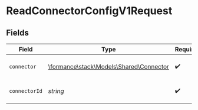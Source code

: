 # ReadConnectorConfigV1Request


## Fields

| Field                                                                       | Type                                                                        | Required                                                                    | Description                                                                 |
| --------------------------------------------------------------------------- | --------------------------------------------------------------------------- | --------------------------------------------------------------------------- | --------------------------------------------------------------------------- |
| `connector`                                                                 | [\formance\stack\Models\Shared\Connector](../../Models/Shared/Connector.md) | :heavy_check_mark:                                                          | The name of the connector.                                                  |
| `connectorId`                                                               | *string*                                                                    | :heavy_check_mark:                                                          | The connector ID.                                                           |